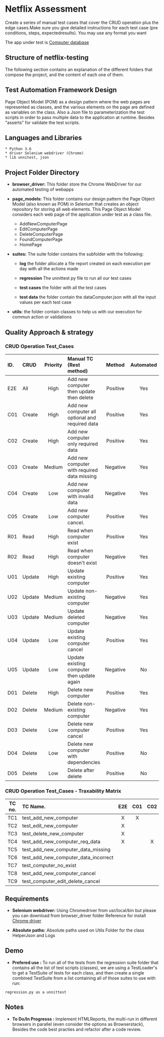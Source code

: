 # Netflix Assessment
Create a series of manual test cases that cover the CRUD operation plus the edge cases.Make sure you give detailed instructions for each test case (pre conditions, steps, expectedresults). You may use any format you want

The app under test is [Computer database](http://computer-database.herokuapp.com/computers/)

## Structure of netflix-testing
The following section contains an explanation of the different folders that compose the project, and the content of each one of them.

## Test Automation Framework Design 
Page Object Model (POM) as a design pattern where the web pages are represented as classes, and the various elements on the page are defined as variables on the class. Also a Json file to parameterization the test scripts in order to pass multiple data to the application at runtime. Besides "asserts" for validate the test scripts.

## Languages and Libraries
    * Python 3.6
    * driver Selenium webdriver (Chrome)
    * lib unnitest, json
   

## Project Folder Directory

* **browser_driver:**
This folder store the Chrome WebDriver for our automated testing of webapps

* **page_models:**
This folder contains our design pattern the Page Object Model (also known as POM) in Selenium that creates an object repository for storing all web elements. 
This Page Object Model considers each web page of the application under test as a class file.

    * AddNewComputerPage
    * EditComputerPage
    * DeleteComputerPage
    * FoundComputerPage
    * HomePage

* **suites:**
The suite folder contains the subfolder with the following:
 
    * **log**
the folder allocate a file report created on each execution per day with all the actions made

    * **regression**
The unnittest py file to run all our test cases

    * **test cases**
the folder with all the test cases

    * **test data**
the folder contain the dataComputer.json with all the input values per each test case

* **utils:**
the folder contain classes to help us with our execution for commun action or validations

## Quality Approach & strategy
### CRUD Operation Test_Cases

| ID. |  CRUD   | Priority |  Manual TC (Rest method)                        | Method   | Automated | Comments | 
|:----|:--------|:--------:|:------------------------------------------------|:--------:|:---------:|:---------|
|E2E  | All     | High     | Add new computer then update then delete        | Positive | Yes       |          |
|C01  | Create  | High     | Add new computer all optional and required data | Positive | Yes       |          |
|C02  | Create  | High     | Add new computer only required data             | Positive | Yes       |          |
|C03  | Create  | Medium   | Add new computer with required data missing     | Negative | Yes       |          |  
|C04  | Create  | Low      | Add new computer with invalid data              | Negative | Yes       |          | 
|C05  | Create  | Low      | Add new computer cancel.                        | Positive | Yes       |          |
|R01  | Read    | High     | Read when computer exist                        | Positive | Yes       |          | 
|R02  | Read    | High     | Read when computer doesn't exist                | Negative | Yes       |          | 
|U01  | Update  | High     | Update existing computer                        | Positive | Yes       |          | 
|U02  | Update  | Medium   | Update non-existing computer                    | Negative | Yes       |          | 
|U03  | Update  | Medium   | Update deleted computer                         | Negative | Yes       |          |
|U04  | Update  | Low      | Update existing computer cancel                 | Positive | Yes       |          |
|U05  | Update  | Low      | Update existing computer then update again      | Negative | No        | WIP      | 
|D01  | Delete  | High     | Delete new computer                             | Positive | Yes       |          | 
|D02  | Delete  | Medium   | Delete non-existing computer                    | Negative | Yes       |          | 
|D03  | Delete  | Low      | Delete new computer cancel                      | Positive | Yes       |          | 
|D04  | Delete  | Low      | Delete new computer with dependencies           | Positive | No        | TBD      | 
|D05  | Delete  | Low      | Delete after delete                             | Positive | No        | TBD      | 

### CRUD Operation Test_Cases - Traxability Matrix

| TC no. | TC Name.                             | E2E | C01 | C02 | C03 | C04 | C05 | R01 | R02 | U01 | U02 | U03 | U04 | U05 | D01 | D02 | D03 | D04 | D05 | 
|:------:|:-------------------------------------|:---:|:---:|:---:|:---:|:---:|:---:|:---:|:---:|:---:|:---:|:---:|:---:|:---:|:---:|:---:|:---:|:---:|:---:|
| TC1    | test_add_new_computer                | X   |  X  |     |     |     |     |  X  |     |     |     |     |     |     |     |     |     |     |     |   
| TC2    | test_edit_new_computer               | X   |     |     |     |     |     |  X  |     |  X  |     |     |     |     |     |     |     |     |     |
| TC3    | test_delete_new_computer             | X   |     |     |     |     |     |     |     |     |     |     |     |     |  X  |     |     |     |     |
| TC4    | test_add_new_computer_req_data       | X   |     |  X  |     |     |     |  X  |     |     |     |     |     |     |     |     |     |     |     |
| TC5    | test_add_new_computer_data_missing   |     |     |     |  X  |     |     |  X  |     |     |     |     |     |     |     |     |     |     |     |
| TC6    | test_add_new_computer_data_incorrect |     |     |     |     |  X  |     |  X  |     |     |     |     |     |     |     |     |     |     |     |
| TC7    | test_computer_no_exist               |     |     |     |     |     |     |     |  X  |     |  X  |  X  |     |     |     |     |     |     |     |
| TC8    | test_add_new_computer_cancel         |     |     |     |     |     |  X  |     |     |     |  X  |     |  X  |     |     |  X  |     |     |     |
| TC9    | test_computer_edit_delete_cancel     |     |     |     |     |     |     |  X  |     |  X  |     |     |     |     |     |     |  X  |     |     |

## Requirements
* **Selenium webdriver:**
Using Chromedriver from usr/local/bin but please you can download from browser_driver folder
Reference for install [Chrome driver](https://chromedriver.chromium.org/)

* **Absolute paths:**
Absolute paths used on Utils Folder for the class HelperJson and Logs

## Demo
* **Prefered use :**
To run all of the tests from the regression suite folder that contains all the list of test scripts (classes), we are using a TestLoader's to get a TestSuite of tests for each class, and then create a single combined TestSuite from a list containing all of those suites to use with run:

```
regression.py as a unnittest
```
## Notes
* **To Do/In Progresss :**
Implement HTMLReports, the multi-run in different browsers in parallel (even consider the options as Browserstack), Besides the code best practies and refactor after a code review.

